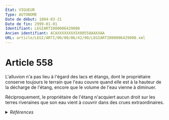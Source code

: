 ```yaml
---
État: VIGUEUR
Type: AUTONOME
Date de début: 1804-03-21
Date de fin: 2999-01-01
Identifiant: LEGIARTI000006429008
Ancien identifiant: ACAXXXXXXXX5X00558AAXXAA
URL: article/LEGI/ARTI/00/00/06/42/90/LEGIARTI000006429008.xml
---
```


<h1>Article 558</h1>

L'alluvion n'a pas lieu à l'égard des lacs et étangs, dont le propriétaire
conserve toujours le terrain que l'eau couvre quand elle est à la hauteur de la
décharge de l'étang, encore que le volume de l'eau vienne à diminuer.<br />

Réciproquement, le propriétaire de l'étang n'acquiert aucun droit sur les terres
riveraines que son eau vient à couvrir dans des crues extraordinaires.


<details>
  <summary><em>Références</em></summary>

  <h2>Articles faisant référence à l'article</h2>
  
  <ul>
    <li>
      <a href="https://legal.tricoteuses.fr//redirection/LEGIARTI000006846020?vers=git&vers=legifrance">Code du domaine public fluvial et de la navigation intérieure - article 10 AUTONOME MODIFIE, en vigueur du 1956-10-16 au 2003-07-31</a> CITATION source
    </li>
    <li>
      <a href="https://legal.tricoteuses.fr//redirection/LEGIARTI000006361192?vers=git&vers=legifrance">Code général de la propriété des personnes publiques - article L2111-13 AUTONOME VIGUEUR, en vigueur depuis le 2006-07-01</a> CITATION source
    </li>
  </ul>
  
  <h2>Références faites par l'article</h2>
  
  <ul>
    <li>
      2999-01-01 CITATION cible <a href="https://legal.tricoteuses.fr//redirection/LEGIARTI000006846020?vers=git&vers=legifrance">Code du domaine public fluvial et de la navigation intérieure - article 10 AUTONOME MODIFIE, en vigueur du 1956-10-16 au 2003-07-31</a>
    </li>
    <li>
      2999-01-01 CITATION cible <a href="https://legal.tricoteuses.fr//redirection/LEGIARTI000006361192?vers=git&vers=legifrance">Code général de la propriété des personnes publiques - article L2111-13 AUTONOME VIGUEUR, en vigueur depuis le 2006-07-01</a>
    </li>
    <li>
      CODIFICATION source Loi 1804-01-27
    </li>
    <li>
      CREATION source Loi 1804-01-27 promulguée le 6 février 1804
    </li>
  </ul>
</details>
